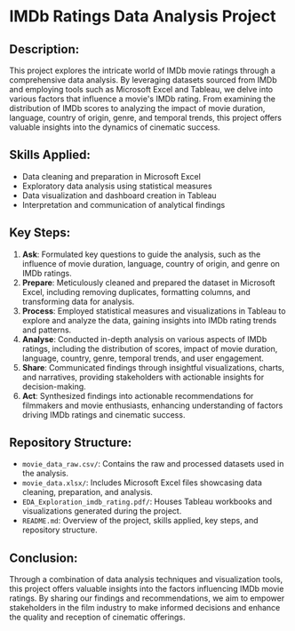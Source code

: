 # IMDb Ratings Data Analysis Project

## Description:
This project explores the intricate world of IMDb movie ratings through a comprehensive data analysis. By leveraging datasets sourced from IMDb and employing tools such as Microsoft Excel and Tableau, we delve into various factors that influence a movie's IMDb rating. From examining the distribution of IMDb scores to analyzing the impact of movie duration, language, country of origin, genre, and temporal trends, this project offers valuable insights into the dynamics of cinematic success.

## Skills Applied:
- Data cleaning and preparation in Microsoft Excel
- Exploratory data analysis using statistical measures
- Data visualization and dashboard creation in Tableau
- Interpretation and communication of analytical findings

## Key Steps:
1. **Ask**: Formulated key questions to guide the analysis, such as the influence of movie duration, language, country of origin, and genre on IMDb ratings.
2. **Prepare**: Meticulously cleaned and prepared the dataset in Microsoft Excel, including removing duplicates, formatting columns, and transforming data for analysis.
3. **Process**: Employed statistical measures and visualizations in Tableau to explore and analyze the data, gaining insights into IMDb rating trends and patterns.
4. **Analyse**: Conducted in-depth analysis on various aspects of IMDb ratings, including the distribution of scores, impact of movie duration, language, country, genre, temporal trends, and user engagement.
5. **Share**: Communicated findings through insightful visualizations, charts, and narratives, providing stakeholders with actionable insights for decision-making.
6. **Act**: Synthesized findings into actionable recommendations for filmmakers and movie enthusiasts, enhancing understanding of factors driving IMDb ratings and cinematic success.

## Repository Structure:
- `movie_data_raw.csv/`: Contains the raw and processed datasets used in the analysis.
- `movie_data.xlsx/`: Includes Microsoft Excel files showcasing data cleaning, preparation, and analysis.
- `EDA_Exploration_imdb_rating.pdf/`: Houses Tableau workbooks and visualizations generated during the project.
- `README.md`: Overview of the project, skills applied, key steps, and repository structure.

## Conclusion:
Through a combination of data analysis techniques and visualization tools, this project offers valuable insights into the factors influencing IMDb movie ratings. By sharing our findings and recommendations, we aim to empower stakeholders in the film industry to make informed decisions and enhance the quality and reception of cinematic offerings.
